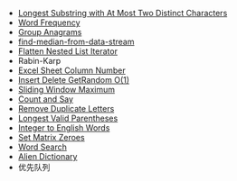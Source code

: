 - [Longest Substring with At Most Two Distinct Characters](https://leetcode.com/problems/longest-substring-with-at-most-two-distinct-characters/)
- [Word Frequency](https://leetcode.com/problems/word-frequency/)
- [Group Anagrams](https://leetcode.com/problems/group-anagrams/)
- [find-median-from-data-stream](https://leetcode.com/problems/find-median-from-data-stream/)
- [Flatten Nested List Iterator](https://leetcode.com/problems/flatten-nested-list-iterator/)
- Rabin-Karp
- [Excel Sheet Column Number](https://leetcode.com/problems/excel-sheet-column-number/)
- [Insert Delete GetRandom O(1)](https://leetcode.com/problems/insert-delete-getrandom-o1/)
- [Sliding Window Maximum](https://leetcode.com/problems/sliding-window-maximum/)
- [Count and Say](https://leetcode.com/problems/count-and-say/)
- [Remove Duplicate Letters](https://leetcode.com/problems/remove-duplicate-letters/)
- [Longest Valid Parentheses](https://leetcode.com/problems/longest-valid-parentheses/)
- [Integer to English Words](https://leetcode.com/problems/integer-to-english-words/)
- [Set Matrix Zeroes](https://leetcode.com/problems/set-matrix-zeroes/)
- [Word Search](https://leetcode.com/problems/word-search/)
- [Alien Dictionary](https://leetcode.com/problems/alien-dictionary/)
- 优先队列
